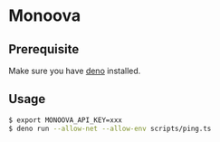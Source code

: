 # Monoova

## Prerequisite

Make sure you have [deno](https://deno.land/#installation) installed.

## Usage

```sh
$ export MONOOVA_API_KEY=xxx 
$ deno run --allow-net --allow-env scripts/ping.ts
```
